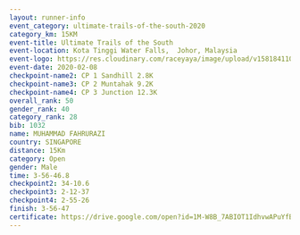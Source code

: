 ```yaml
--- 
layout: runner-info 
event_category: ultimate-trails-of-the-south-2020 
category_km: 15KM 
event-title: Ultimate Trails of the South 
event-location: Kota Tinggi Water Falls,  Johor, Malaysia 
event-logo: https://res.cloudinary.com/raceyaya/image/upload/v1581841103/logo/2020/ultimate-trails-2020_i93dfj.jpg 
event-date: 2020-02-08 
checkpoint-name2: CP 1 Sandhill 2.8K 
checkpoint-name3: CP 2 Muntahak 9.2K 
checkpoint-name4: CP 3 Junction 12.3K 
overall_rank: 50
gender_rank: 40
category_rank: 28
bib: 1032
name: MUHAMMAD FAHRURAZI
country: SINGAPORE
distance: 15Km
category: Open
gender: Male
time: 3-56-46.8
checkpoint2: 34-10.6
checkpoint3: 2-12-37
checkpoint4: 2-55-26
finish: 3-56-47
certificate: https://drive.google.com/open?id=1M-W8B_7ABIOT1IdhvwAPuYfBXThB4kQg
--- 
```

